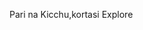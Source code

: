 Pari na Kicchu,kortasi Explore

<!---
IamFreak10/IamFreak10 is a ✨ special ✨ repository because its `README.md` (this file) appears on your GitHub profile.
You can click the Preview link to take a look at your changes.
--->
